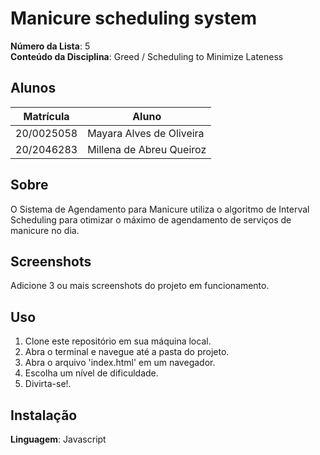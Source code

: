 # Manicure scheduling system

**Número da Lista**: 5<br>
**Conteúdo da Disciplina**: Greed / Scheduling to Minimize Lateness<br>

## Alunos
|Matrícula | Aluno |
| -- | -- |
|20/0025058| Mayara Alves de Oliveira
|20/2046283| Millena de Abreu Queiroz

## Sobre 
O Sistema de Agendamento para Manicure utiliza o algoritmo de Interval Scheduling para otimizar o máximo de agendamento de serviços de manicure no dia.

## Screenshots
Adicione 3 ou mais screenshots do projeto em funcionamento.

## Uso 
1. Clone este repositório em sua máquina local.
2. Abra o terminal e navegue até a pasta do projeto.
3. Abra o arquivo 'index.html' em um navegador.
4. Escolha um nível de dificuldade.
5. Divirta-se!.
 
## Instalação 
**Linguagem**: Javascript <br>





